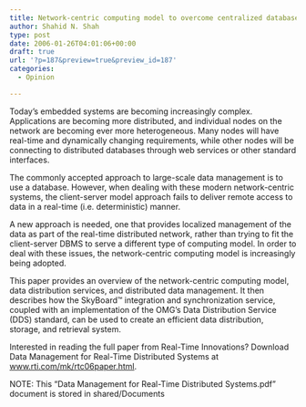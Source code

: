 ```yaml
---
title: Network-centric computing model to overcome centralized database limitations
author: Shahid N. Shah
type: post
date: 2006-01-26T04:01:06+00:00
draft: true
url: '?p=187&preview=true&preview_id=187'
categories:
  - Opinion

---
```

Today’s embedded systems are becoming increasingly complex. Applications are becoming more distributed, and individual nodes on the network are becoming ever more heterogeneous. Many nodes will have real-time and dynamically changing requirements, while other nodes will be connecting to distributed databases through web services or other standard interfaces.

The commonly accepted approach to large-scale data management is to use a database. However, when dealing with these modern network-centric systems, the client-server model approach fails to deliver remote access to data in a real-time (i.e. deterministic) manner.

A new approach is needed, one that provides localized management of the data as part of the real-time distributed network, rather than trying to fit the client-server DBMS to serve a different type of computing model. In order to deal with these issues, the network-centric computing model is increasingly being adopted.

This paper provides an overview of the network-centric computing model, data distribution services, and distributed data management. It then describes how the SkyBoard™ integration and synchronization service, coupled with an implementation of the OMG’s Data Distribution Service (DDS) standard, can be used to create an efficient data distribution, storage, and retrieval system.

Interested in reading the full paper from Real-Time Innovations? Download Data Management for Real-Time Distributed Systems at www.rti.com/mk/rtc06paper.html.

NOTE: This &#8220;Data Management for Real-Time Distributed Systems.pdf&#8221; document is stored in shared/Documents